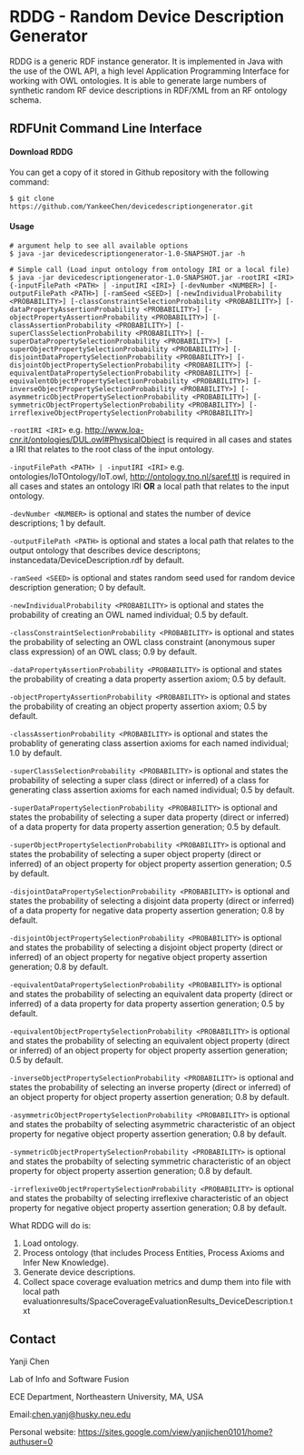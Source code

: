 # RDDG - Random Device Description Generator
RDDG is a generic RDF instance generator. It is implemented in Java with the use of the OWL API, a high level Application Programming Interface for working with OWL  ontologies. It is able to generate large numbers of synthetic random RF device descriptions in RDF/XML from an RF ontology schema.

## RDFUnit Command Line Interface

#### Download RDDG
You can get a copy of it stored in Github repository with the following command:
```console
$ git clone https://github.com/YankeeChen/devicedescriptiongenerator.git
```

#### Usage
```console
# argument help to see all available options
$ java -jar devicedescriptiongenerator-1.0-SNAPSHOT.jar -h

# Simple call (Load input ontology from ontology IRI or a local file)
$ java -jar devicedescriptiongenerator-1.0-SNAPSHOT.jar -rootIRI <IRI> {-inputFilePath <PATH> | -inputIRI <IRI>} [-devNumber <NUMBER>] [-outputFilePath <PATH>] [-ramSeed <SEED>] [-newIndividualProbability <PROBABILITY>] [-classConstraintSelectionProbability <PROBABILITY>] [-dataPropertyAssertionProbability <PROBABILITY>] [-objectPropertyAssertionProbability <PROBABILITY>] [-classAssertionProbability <PROBABILITY>] [-superClassSelectionProbability <PROBABILITY>] [-superDataPropertySelectionProbability <PROBABILITY>] [-superObjectPropertySelectionProbability <PROBABILITY>] [-disjointDataPropertySelectionProbability <PROBABILITY>] [-disjointObjectPropertySelectionProbability <PROBABILITY>] [-equivalentDataPropertySelectionProbability <PROBABILITY>] [-equivalentObjectPropertySelectionProbability <PROBABILITY>] [-inverseObjectPropertySelectionProbability <PROBABILITY>] [-asymmetricObjectPropertySelectionProbability <PROBABILITY>] [-symmetricObjectPropertySelectionProbability <PROBABILITY>] [-irreflexiveObjectPropertySelectionProbability <PROBABILITY>] 

```
`-rootIRI <IRI>` e.g. http://www.loa-cnr.it/ontologies/DUL.owl#PhysicalObject 
is required in all cases and states a IRI that relates to the root class of the input ontology. 

`-inputFilePath <PATH> | -inputIRI <IRI>` e.g. ontologies/IoTOntology/IoT.owl, http://ontology.tno.nl/saref.ttl
is required in all cases and states an ontology IRI **OR** a local path that relates to the input ontology.

`-devNumber <NUMBER>` 
is optional and states the number of device descriptions; 1 by default.

`-outputFilePath <PATH>` 
is optional and states a local path that relates to the output ontology that describes device descriptons; instancedata/DeviceDescription<NUMBER>.rdf by default.

`-ramSeed <SEED>` 
is optional and states random seed used for random device description generation; 0 by default.

`-newIndividualProbability <PROBABILITY>`
is optional and states the probability of creating an OWL named individual; 0.5 by default.

`-classConstraintSelectionProbability <PROBABILITY>`
is optional and states the probability of selecting an OWL class constraint (anonymous super class expression) of an OWL class; 0.9 by default.

`-dataPropertyAssertionProbability <PROBABILITY>`
is optional and states the probability of creating a data property assertion axiom; 0.5 by default.

`-objectPropertyAssertionProbability <PROBABILITY>`
is optional and states the probability of creating an object property assertion axiom; 0.5 by default.

`-classAssertionProbability <PROBABILITY>`
is optional and states the probablity of generating class assertion axioms for each named individual; 1.0 by default.

`-superClassSelectionProbability <PROBABILITY>`
is optional and states the probability of selecting a super class (direct or inferred) of a class for generating class assertion axioms for each named individual; 0.5 by default.

`-superDataPropertySelectionProbability <PROBABILITY>`
is optional and states the probability of selecting a super data property (direct or inferred) of a data property for data property assertion generation; 0.5 by default.

`-superObjectPropertySelectionProbability <PROBABILITY>`
is optional and states the probability of selecting a super object property (direct or inferred) of an object property for object property assertion generation; 0.5 by default.

`-disjointDataPropertySelectionProbability <PROBABILITY>`
is optional and states the probability of selecting a disjoint data property (direct or inferred) of a data property for negative data property assertion generation; 0.8 by default. 

`-disjointObjectPropertySelectionProbability <PROBABILITY>`
is optional and states the probability of selecting a disjoint object property (direct or inferred) of an object property for negative object property assertion generation; 0.8 by default. 

`-equivalentDataPropertySelectionProbability <PROBABILITY>`
is optional and states the probability of selecting an equivalent data property (direct or inferred) of a data property for data property assertion generation; 0.5 by default.

`-equivalentObjectPropertySelectionProbability <PROBABILITY>`
is optional and states the probability of selecting an equivalent object property (direct or inferred) of an object property for object property assertion generation; 0.5 by default.

`-inverseObjectPropertySelectionProbability <PROBABILITY>`
is optional and states the probability of selecting an inverse property (direct or inferred) of an object property for object property assertion generation; 0.8 by default.

`-asymmetricObjectPropertySelectionProbability <PROBABILITY>`
is optional and states the probabilty of selecting asymmetric characteristic of an object property for negative object property assertion generation; 0.8 by default.

`-symmetricObjectPropertySelectionProbability <PROBABILITY>`
is optional and states the probabilty of selecting symmetric characteristic of an object property for object property assertion generation; 0.8 by default.

`-irreflexiveObjectPropertySelectionProbability <PROBABILITY>`
is optional and states the probabilty of selecting irreflexive characteristic of an object property for negative object property assertion generation; 0.8 by default.

What RDDG will do is:
1. Load ontology.
2. Process ontology (that includes Process Entities, Process Axioms and Infer New Knowledge). 
3. Generate device descriptions.
4. Collect space coverage evaluation metrics and dump them into file with local path evaluationresults/SpaceCoverageEvaluationResults_DeviceDescription<DEVICE-NUMBER>.txt

## Contact
Yanji Chen

Lab of Info and Software Fusion

ECE Department, Northeastern University, MA, USA

Email:chen.yanj@husky.neu.edu

Personal website: https://sites.google.com/view/yanjichen0101/home?authuser=0

